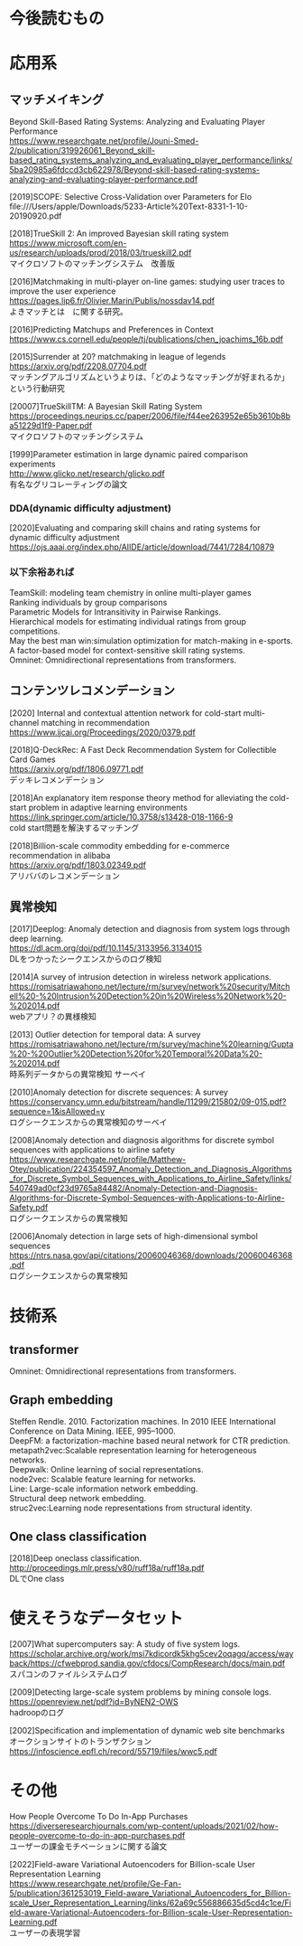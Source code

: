# 今後読むもの 
# 応用系  
## マッチメイキング   
Beyond Skill-Based Rating Systems: Analyzing and Evaluating Player Performance  
https://www.researchgate.net/profile/Jouni-Smed-2/publication/319926061_Beyond_skill-based_rating_systems_analyzing_and_evaluating_player_performance/links/5ba20985a6fdccd3cb622978/Beyond-skill-based-rating-systems-analyzing-and-evaluating-player-performance.pdf  
  
[2019]SCOPE: Selective Cross-Validation over Parameters for Elo  
file:///Users/apple/Downloads/5233-Article%20Text-8331-1-10-20190920.pdf  
  

[2018]TrueSkill 2: An improved Bayesian skill rating system  
https://www.microsoft.com/en-us/research/uploads/prod/2018/03/trueskill2.pdf  
マイクロソフトのマッチングシステム　改善版  

[2016]Matchmaking in multi-player on-line games: studying user traces to improve the user experience  
https://pages.lip6.fr/Olivier.Marin/Publis/nossdav14.pdf  
よきマッチとは　に関する研究。

[2016]Predicting Matchups and Preferences in Context  
https://www.cs.cornell.edu/people/tj/publications/chen_joachims_16b.pdf  
  
[2015]Surrender at 20? matchmaking in league of legends  
https://arxiv.org/pdf/2208.07704.pdf  
マッチングアルゴリズムというよりは、「どのようなマッチングが好まれるか」という行動研究  
  
[20007]TrueSkillTM: A Bayesian Skill Rating System  
https://proceedings.neurips.cc/paper/2006/file/f44ee263952e65b3610b8ba51229d1f9-Paper.pdf  
マイクロソフトのマッチングシステム  
  
[1999]Parameter estimation in large dynamic paired comparison experiments  
http://www.glicko.net/research/glicko.pdf  
有名なグリコレーティングの論文  

### DDA(dynamic difficulty adjustment)  
[2020]Evaluating and comparing skill chains and rating systems for dynamic difficulty adjustment  
https://ojs.aaai.org/index.php/AIIDE/article/download/7441/7284/10879  

### 以下余裕あれば  
TeamSkill: modeling team chemistry in online multi-player games  
Ranking individuals by group comparisons  
Parametric Models for Intransitivity in Pairwise Rankings.  
Hierarchical models for estimating individual ratings from group competitions.  
May the best man win:simulation optimization for match-making in e-sports.  
A factor-based model for context-sensitive skill rating systems.  
Omninet: Omnidirectional representations from transformers. 
## コンテンツレコメンデーション  
[2020] Internal and contextual attention network for cold-start multi-channel matching in recommendation  
https://www.ijcai.org/Proceedings/2020/0379.pdf  
  
[2018]Q-DeckRec: A Fast Deck Recommendation System  for Collectible Card Games  
https://arxiv.org/pdf/1806.09771.pdf  
デッキレコメンデーション  
  
[2018]An explanatory item response theory method for alleviating the cold-start problem in adaptive learning environments  
https://link.springer.com/article/10.3758/s13428-018-1166-9  
cold start問題を解決するマッチング  
  
[2018]Billion-scale commodity embedding for e-commerce recommendation in alibaba  
https://arxiv.org/pdf/1803.02349.pdf  
アリババのレコメンデーション  
  
## 異常検知  
[2017]Deeplog: Anomaly detection and diagnosis from system logs through deep learning.  
https://dl.acm.org/doi/pdf/10.1145/3133956.3134015  
DLをつかったシークエンスからのログ検知  
  
[2014]A survey of intrusion detection in wireless network applications.   
https://romisatriawahono.net/lecture/rm/survey/network%20security/Mitchell%20-%20Intrusion%20Detection%20in%20Wireless%20Network%20-%202014.pdf  
webアプリ？の異様検知

[2013] Outlier detection for temporal data: A survey  
https://romisatriawahono.net/lecture/rm/survey/machine%20learning/Gupta%20-%20Outlier%20Detection%20for%20Temporal%20Data%20-%202014.pdf  
時系列データからの異常検知 サーベイ  
  
[2010]Anomaly detection for discrete sequences: A survey  
https://conservancy.umn.edu/bitstream/handle/11299/215802/09-015.pdf?sequence=1&isAllowed=y  
ログシークエンスからの異常検知のサーベイ  


[2008]Anomaly detection and diagnosis algorithms for discrete symbol sequences with applications to airline safety  
https://www.researchgate.net/profile/Matthew-Otey/publication/224354597_Anomaly_Detection_and_Diagnosis_Algorithms_for_Discrete_Symbol_Sequences_with_Applications_to_Airline_Safety/links/540749ad0cf23d9765a84482/Anomaly-Detection-and-Diagnosis-Algorithms-for-Discrete-Symbol-Sequences-with-Applications-to-Airline-Safety.pdf  
ログシークエンスからの異常検知  

[2006]Anomaly detection in large sets of high-dimensional symbol sequences  
https://ntrs.nasa.gov/api/citations/20060046368/downloads/20060046368.pdf  
ログシークエンスからの異常検知

  
# 技術系
## transformer  
Omninet: Omnidirectional representations from transformers.  
## Graph embedding  
Steffen Rendle. 2010. Factorization machines. In 2010 IEEE International Conference on Data Mining. IEEE, 995–1000.  
DeepFM: a factorization-machine based neural network for CTR prediction.  
metapath2vec:Scalable representation learning for heterogeneous networks.  
Deepwalk: Online learning of social representations.  
node2vec: Scalable feature learning for networks.  
Line: Large-scale information network embedding.  
Structural deep network embedding.  
struc2vec:Learning node representations from structural identity.  

## One class classification  
[2018]Deep oneclass classification.  
http://proceedings.mlr.press/v80/ruff18a/ruff18a.pdf  
DLでOne class



# 使えそうなデータセット  
[2007]What supercomputers say: A study of five system logs.
https://scholar.archive.org/work/msi7kdicordk5khg5cev2oqagq/access/wayback/https://cfwebprod.sandia.gov/cfdocs/CompResearch/docs/main.pdf  
スパコンのファイルシステムログ  
  
[2009]Detecting large-scale system problems by mining console logs.  
https://openreview.net/pdf?id=ByNEN2-OWS  
hadroopのログ
  
[2002]Specification and implementation of dynamic web site benchmarks  
オークションサイトのトランザクション  
https://infoscience.epfl.ch/record/55719/files/wwc5.pdf  
  



# その他  
How People Overcome To Do In-App Purchases  
https://diverseresearchjournals.com/wp-content/uploads/2021/02/how-people-overcome-to-do-in-app-purchases.pdf  
ユーザーの課金モチベーションに関する論文  
  
[2022]Field-aware Variational Autoencoders for Billion-scale User Representation Learning  
https://www.researchgate.net/profile/Ge-Fan-5/publication/361253019_Field-aware_Variational_Autoencoders_for_Billion-scale_User_Representation_Learning/links/62a69c556886635d5cd4c1ce/Field-aware-Variational-Autoencoders-for-Billion-scale-User-Representation-Learning.pdf  
ユーザーの表現学習
